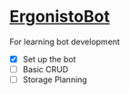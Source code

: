 # [ErgonistoBot](https://t.me/ErgonistoBot)
For learning bot development
- [x] Set up the bot
- [ ] Basic CRUD
- [ ] Storage Planning